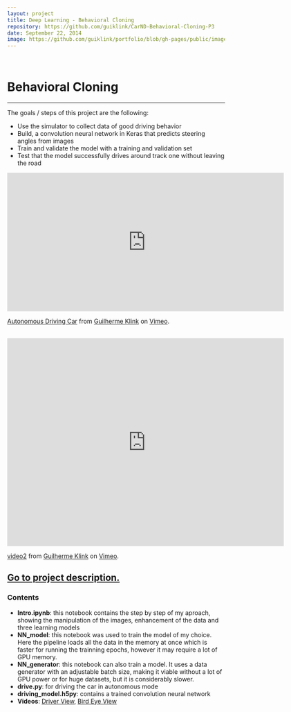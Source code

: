 ```yaml
---
layout: project
title: Deep Learning - Behavioral Cloning
repository: https://github.com/guiklink/CarND-Behavioral-Cloning-P3
date: September 22, 2014
image: https://github.com/guiklink/portfolio/blob/gh-pages/public/images/VehicleDetection/logo.png?raw=true
---
```


<article></article><br/>

# **Behavioral Cloning** 
---

The goals / steps of this project are the following:
* Use the simulator to collect data of good driving behavior
* Build, a convolution neural network in Keras that predicts steering angles from images
* Train and validate the model with a training and validation set
* Test that the model successfully drives around track one without leaving the road


<iframe src="https://player.vimeo.com/video/229937631" width="640" height="320" frameborder="0" webkitallowfullscreen mozallowfullscreen allowfullscreen></iframe>
<p><a href="https://vimeo.com/229937631">Autonomous Driving Car</a> from <a href="https://vimeo.com/user43396191">Guilherme Klink</a> on <a href="https://vimeo.com">Vimeo</a>.</p>

<article></article><br/>

<iframe src="https://player.vimeo.com/video/229947155" width="640" height="480" frameborder="0" webkitallowfullscreen mozallowfullscreen allowfullscreen></iframe>
<p><a href="https://vimeo.com/229947155">video2</a> from <a href="https://vimeo.com/user43396191">Guilherme Klink</a> on <a href="https://vimeo.com">Vimeo</a>.</p>


## [Go to project description.](https://github.com/guiklink/CarND-Behavioral-Cloning-P3)

### Contents

* **Intro.ipynb**: this notebook contains the step by step of my aproach, showing the manipulation of the images, enhancement of the data and three learning models
* **NN_model**: this notebook was used to train the model of my choice. Here the pipeline loads all the data in the memory at once which is faster for running the trainning epochs, however it may require a lot of GPU memory.
* **NN_generator**: this notebook can also train a model. It uses a data generator with an adjustable batch size, making it viable without a lot of GPU power or for huge datasets, but it is considerably slower.  
* **drive.py**: for driving the car in autonomous mode
* **driving_model.h5py**: contains a trained convolution neural network 
* **Videos**: [Driver View](https://vimeo.com/229937631), [Bird Eye View](https://vimeo.com/229947155)

